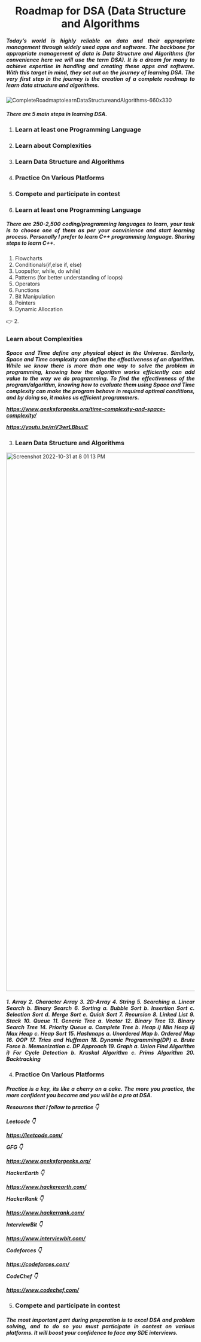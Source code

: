 <h1 align="center">Roadmap for DSA (Data Structure and Algorithms</h1>

<h5 align="justify">Today’s world is highly reliable on data and their appropriate management
through widely used apps and software. The backbone for appropriate 
management of data is Data Structure and Algorithms (for convenience here
we will use the term DSA). It is a dream for many to achieve expertise in
handling and creating these apps and software. With this target in mind,
they set out on the journey of learning DSA. The very first step in the 
journey is the creation of a complete roadmap to learn data structure and algorithms.</h5>

   ![CompleteRoadmaptolearnDataStructureandAlgorithms-660x330](https://user-images.githubusercontent.com/89184872/199058323-58d91e11-42dc-4d19-b20c-a3b755d9964d.png)


<h5 align="justify">There are 5 main steps in learning DSA.</h5>

1. <h3>Learn at least one Programming Language</h3>
2. <h3>Learn about Complexities</h3>
3. <h3>Learn Data Structure and Algorithms</h3>
4. <h3>Practice On Various Platforms</h3>
5. <h3>Compete and participate in contest</h3>

1. <h3>Learn at least one Programming Language</h3>

<h5 align="justify">There are 250-2,500 coding/programming languages to learn, your task is to choose one of them as per your convinience
and start learning process. Personally I prefer to learn C++ programming language. Sharing steps to learn C++.</h5>

1. Flowcharts
2. Conditionals(if,else if, else)
3. Loops(for, while, do while)
4. Patterns (for better understanding of loops)
5. Operators
6. Functions
7. Bit Manipulation
8. Pointers
9. Dynamic Allocation

👉
2. <h3>Learn about Complexities</h3>

<h5 align="justify">Space and Time define any physical object in the Universe. Similarly, Space and Time complexity can define the effectiveness
of an algorithm. While we know there is more than one way to solve the problem in programming, knowing how the algorithm 
works efficiently can add value to the way we do programming. To find the effectiveness of the program/algorithm, knowing
how to evaluate them using Space and Time complexity can make the program behave in required optimal conditions, and by 
doing so, it makes us efficient programmers.

https://www.geeksforgeeks.org/time-complexity-and-space-complexity/

https://youtu.be/mV3wrLBbuuE</h5>


3. <h3>Learn Data Structure and Algorithms</h3>
<img width="1440" alt="Screenshot 2022-10-31 at 8 01 13 PM" src="https://user-images.githubusercontent.com/89184872/199059303-f4bb588f-c756-448f-b1ec-c26624d32891.png">



<h5 align="justify">1. Array
2. Character Array
3. 2D-Array
4. String
5. Searching
   a. Linear Search
   b. Binary Search
6. Sorting
   a. Bubble Sort
   b. Insertion Sort
   c. Selection Sort
   d. Merge Sort
   e. Quick Sort
7. Recursion
8. Linked List
9. Stack
10. Queue
11. Generic Tree
   a. Vector
12. Binary Tree
13. Binary Search Tree
14. Priority Queue
   a. Complete Tree
   b. Heap
     i) Min Heap
     ii) Max Heap
   c. Heap Sort
15. Hashmaps
   a. Unordered Map
   b. Ordered Map
16. OOP
17. Tries and Huffman
18. Dynamic Programming(DP)
   a. Brute Force
   b. Memonization
   c. DP Approach
19. Graph
   a. Union Find Algorithm
     i) For Cycle Detection
   b. Kruskal Algorithm
   c. Prims Algorithm
20. Backtracking</h5>

4. <h3>Practice On Various Platforms</h3>

<h5 align="justify">Practice is a key, its like a cherry on a cake. The more you practice, the more confident you became and you will be a pro at DSA.

Resources that I follow to practice 👇

Leetcode 👇

https://leetcode.com/

GFG 👇

https://www.geeksforgeeks.org/

HackerEarth 👇

https://www.hackerearth.com/

HackerRank 👇

https://www.hackerrank.com/

InterviewBit 👇

https://www.interviewbit.com/

Codeforces 👇

https://codeforces.com/

CodeChef 👇

https://www.codechef.com/</h5>


5. <h3>Compete and participate in contest</h3>

<h5 align="justify">The most important part during preperation is to excel DSA and problem solving, and to do so you must participate in contest on various platforms.
It will boost your confidence to face any SDE interviews.</h5>
